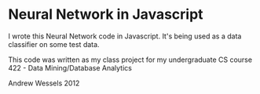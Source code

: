 Neural Network in Javascript
==
I wrote this Neural Network code in Javascript.
It's being used as a data classifier on some test data.

This code was written as my class project for my undergraduate CS course 422 - Data Mining/Database Analytics

Andrew Wessels 2012